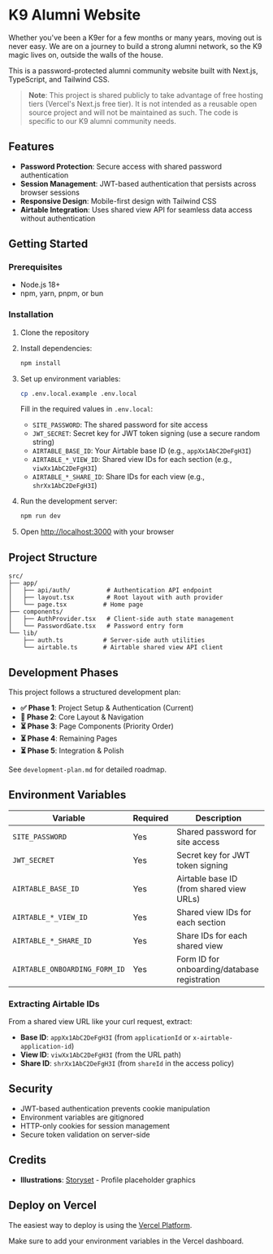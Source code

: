 # K9 Alumni Website

Whether you've been a K9er for a few months or many years, moving out is never easy. We are on a journey to build a strong alumni network, so the K9 magic lives on, outside the walls of the house.

This is a password-protected alumni community website built with Next.js, TypeScript, and Tailwind CSS.

> **Note**: This project is shared publicly to take advantage of free hosting tiers (Vercel's Next.js free tier). It is not intended as a reusable open source project and will not be maintained as such. The code is specific to our K9 alumni community needs.

## Features

- **Password Protection**: Secure access with shared password authentication
- **Session Management**: JWT-based authentication that persists across browser sessions
- **Responsive Design**: Mobile-first design with Tailwind CSS
- **Airtable Integration**: Uses shared view API for seamless data access without authentication

## Getting Started

### Prerequisites

- Node.js 18+ 
- npm, yarn, pnpm, or bun

### Installation

1. Clone the repository
2. Install dependencies:
   ```bash
   npm install
   ```

3. Set up environment variables:
   ```bash
   cp .env.local.example .env.local
   ```
   
   Fill in the required values in `.env.local`:
   - `SITE_PASSWORD`: The shared password for site access
   - `JWT_SECRET`: Secret key for JWT token signing (use a secure random string)
   - `AIRTABLE_BASE_ID`: Your Airtable base ID (e.g., `appXx1AbC2DeFgH3I`)
   - `AIRTABLE_*_VIEW_ID`: Shared view IDs for each section (e.g., `viwXx1AbC2DeFgH3I`)
   - `AIRTABLE_*_SHARE_ID`: Share IDs for each view (e.g., `shrXx1AbC2DeFgH3I`)

4. Run the development server:
   ```bash
   npm run dev
   ```

5. Open [http://localhost:3000](http://localhost:3000) with your browser

## Project Structure

```
src/
├── app/
│   ├── api/auth/          # Authentication API endpoint
│   ├── layout.tsx         # Root layout with auth provider
│   └── page.tsx          # Home page
├── components/
│   ├── AuthProvider.tsx   # Client-side auth state management
│   └── PasswordGate.tsx   # Password entry form
└── lib/
    ├── auth.ts           # Server-side auth utilities
    └── airtable.ts       # Airtable shared view API client
```

## Development Phases

This project follows a structured development plan:

- **✅ Phase 1**: Project Setup & Authentication (Current)
- **🚧 Phase 2**: Core Layout & Navigation  
- **⏳ Phase 3**: Page Components (Priority Order)
- **⏳ Phase 4**: Remaining Pages
- **⏳ Phase 5**: Integration & Polish

See `development-plan.md` for detailed roadmap.

## Environment Variables

| Variable | Required | Description |
|----------|----------|-------------|
| `SITE_PASSWORD` | Yes | Shared password for site access |
| `JWT_SECRET` | Yes | Secret key for JWT token signing |
| `AIRTABLE_BASE_ID` | Yes | Airtable base ID (from shared view URLs) |
| `AIRTABLE_*_VIEW_ID` | Yes | Shared view IDs for each section |
| `AIRTABLE_*_SHARE_ID` | Yes | Share IDs for each shared view |
| `AIRTABLE_ONBOARDING_FORM_ID` | Yes | Form ID for onboarding/database registration |

### Extracting Airtable IDs

From a shared view URL like your curl request, extract:
- **Base ID**: `appXx1AbC2DeFgH3I` (from `applicationId` or `x-airtable-application-id`)
- **View ID**: `viwXx1AbC2DeFgH3I` (from the URL path)
- **Share ID**: `shrXx1AbC2DeFgH3I` (from `shareId` in the access policy)

## Security

- JWT-based authentication prevents cookie manipulation
- Environment variables are gitignored
- HTTP-only cookies for session management
- Secure token validation on server-side

## Credits

- **Illustrations**: [Storyset](https://storyset.com) - Profile placeholder graphics

## Deploy on Vercel

The easiest way to deploy is using the [Vercel Platform](https://vercel.com/new?utm_medium=default-template&filter=next.js&utm_source=create-next-app&utm_campaign=create-next-app-readme).

Make sure to add your environment variables in the Vercel dashboard.